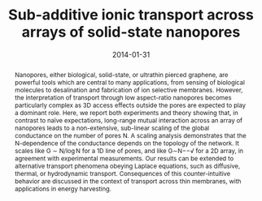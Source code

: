 ---
title: "Sub-additive ionic transport across arrays of solid-state nanopores"
date: 2014-01-31
publishDate: 2014-01-31
authors: ["Alessandro Gadaleta", "Catherine Sempere", "**Simon Gravelle**", "Alessandro Siria", "Rémy Fulcrand", "Christophe Ybert", "Lydéric Bocquet"]
publication_types: ["2"]
abstract: "Nanopores, either biological, solid-state, or ultrathin pierced graphene, are powerful tools which are central to many applications, from sensing of biological molecules to desalination and fabrication of ion selective membranes. However, the interpretation of transport through low aspect-ratio nanopores becomes particularly complex as 3D access effects outside the pores are expected to play a dominant role. Here, we report both experiments and theory showing that, in contrast to naïve expectations, long-range mutual interaction across an array of nanopores leads to a non-extensive, sub-linear scaling of the global conductance on the number of pores N. A scaling analysis demonstrates that the N-dependence of the conductance depends on the topology of the network. It scales like G ∼ N/log N for a 1D line of pores, and like G∼N−−√ for a 2D array, in agreement with experimental measurements. Our results can be extended to alternative transport phenomena obeying Laplace equations, such as diffusive, thermal, or hydrodynamic transport. Consequences of this counter-intuitive behavior are discussed in the context of transport across thin membranes, with applications in energy harvesting."
featured: true
publication: "Physics of Fluids, 26, 1"
links:
  - icon_pack: fas
    icon: scroll
    name: Link
    url: 'https://doi.org/10.1063/1.4863206'
---
